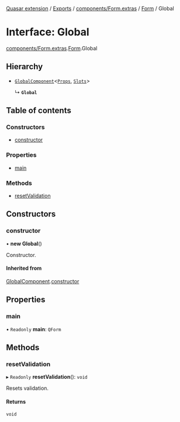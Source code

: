 [Quasar extension](../index.md) / [Exports](../modules.md) / [components/Form.extras](../modules/components_Form_extras.md) / [Form](../modules/components_Form_extras.Form.md) / Global

# Interface: Global

[components/Form.extras](../modules/components_Form_extras.md).[Form](../modules/components_Form_extras.Form.md).Global

## Hierarchy

- [`GlobalComponent`](components_api_misc.GlobalComponent.md)<[`Props`](components_Form_extras.Form.Props.md), [`Slots`](components_Form_extras.Form.Slots.md)\>

  ↳ **`Global`**

## Table of contents

### Constructors

- [constructor](components_Form_extras.Form.Global.md#constructor)

### Properties

- [main](components_Form_extras.Form.Global.md#main)

### Methods

- [resetValidation](components_Form_extras.Form.Global.md#resetvalidation)

## Constructors

### constructor

• **new Global**()

Constructor.

#### Inherited from

[GlobalComponent](components_api_misc.GlobalComponent.md).[constructor](components_api_misc.GlobalComponent.md#constructor)

## Properties

### main

• `Readonly` **main**: `QForm`

## Methods

### resetValidation

▸ `Readonly` **resetValidation**(): `void`

Resets validation.

#### Returns

`void`
